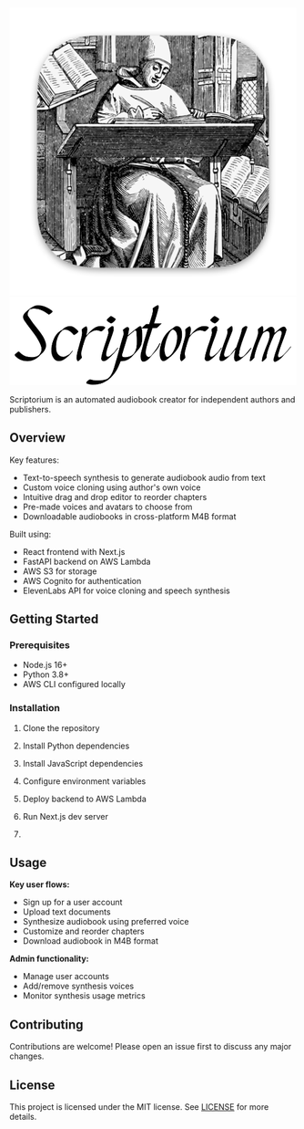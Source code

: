\
![Cover Image](frontend/public/assets/img/icon_512x512@2x.png)
![Logo](frontend/public/assets/img/wordmark_2_large.png)

Scriptorium is an automated audiobook creator for independent authors and publishers.

## Overview

Key features:

- Text-to-speech synthesis to generate audiobook audio from text
- Custom voice cloning using author's own voice
- Intuitive drag and drop editor to reorder chapters 
- Pre-made voices and avatars to choose from
- Downloadable audiobooks in cross-platform M4B format

Built using:

- React frontend with Next.js
- FastAPI backend on AWS Lambda
- AWS S3 for storage
- AWS Cognito for authentication
- ElevenLabs API for voice cloning and speech synthesis

## Getting Started 

### Prerequisites

- Node.js 16+
- Python 3.8+
- AWS CLI configured locally

### Installation

1. Clone the repository
2. Install Python dependencies
3. Install JavaScript dependencies

4. Configure environment variables

5. Deploy backend to AWS Lambda

6. Run Next.js dev server
7. 
## Usage

**Key user flows:**

- Sign up for a user account  
- Upload text documents
- Synthesize audiobook using preferred voice
- Customize and reorder chapters
- Download audiobook in M4B format  

**Admin functionality:**

- Manage user accounts
- Add/remove synthesis voices
- Monitor synthesis usage metrics

## Contributing

Contributions are welcome! Please open an issue first to discuss any major changes.

## License

This project is licensed under the MIT license. See [LICENSE](LICENSE) for more details.